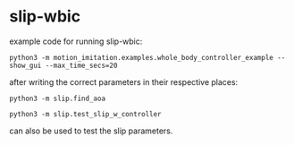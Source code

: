 # slip-wbic

example code for running slip-wbic:

```[bash]
python3 -m motion_imitation.examples.whole_body_controller_example --show_gui --max_time_secs=20
```

after writing the correct parameters in their respective places:

```[bash]
python3 -m slip.find_aoa
```


```[bash]
python3 -m slip.test_slip_w_controller
```

can also be used to test the slip parameters.